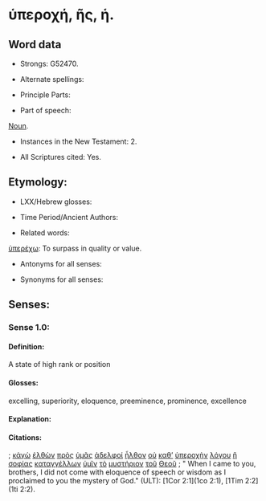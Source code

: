 # ὑπεροχή, ῆς, ἡ.

<!-- Status: S2=NeedsFinalCheck -->
<!-- Lexica used for edits: BDAG, FFM, LN, A-S -->

## Word data

* Strongs: G52470.


* Alternate spellings:

* Principle Parts: 

* Part of speech: 

[Noun](http://ugg.readthedocs.io/en/latest/noun.html).

* Instances in the New Testament: 2.

* All Scriptures cited: Yes.

## Etymology: 

* LXX/Hebrew glosses: 

* Time Period/Ancient Authors: 

* Related words: 

[ὑπερέχω](../G52420/01.md): To surpass in quality or value.

* Antonyms for all senses:

* Synonyms for all senses: 

## Senses:

### Sense 1.0:

#### Definition: 

A state of high rank or position

#### Glosses:

excelling, superiority, eloquence, preeminence, prominence, excellence

#### Explanation:

#### Citations:

; [κἀγὼ](../G25040/01.md) [ἐλθὼν](../G20640/01.md) [πρὸς](../G43140/01.md) [ὑμᾶς](../G47710/01.md) [ἀδελφοί](../G00800/01.md) [ἦλθον](../G20640/01.md) [οὐ](../G37560/01.md) [καθ’](../G25960/01.md) [ὑπεροχὴν](../G52470/01.md) [λόγου](../G30560/01.md) [ἢ](../G22280/01.md) [σοφίας](../G46780/01.md) [καταγγέλλων](../G26050/01.md) [ὑμῖν](../G47710/01.md) [τὸ](../G35880/01.md) [μυστήριον](../G34660/01.md) [τοῦ](../G35880/01.md) [Θεοῦ](../G23160/01.md)
; " When I came to you, brothers, I did not come with eloquence of speech or wisdom as I proclaimed to you the mystery of God." (ULT): 
[1Cor 2:1](1co 2:1),  [1Tim 2:2](1ti 2:2).
